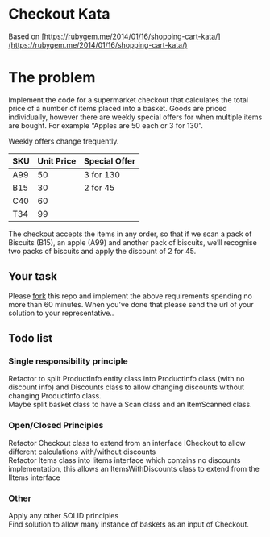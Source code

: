 # Checkout Kata

Based on [https://rubygem.me/2014/01/16/shopping-cart-kata/](https://rubygem.me/2014/01/16/shopping-cart-kata/)


# The problem
Implement the code for a supermarket checkout that calculates the total price of a number of items placed into a basket. Goods are priced individually, however there are weekly special offers for when multiple items are bought. For example “Apples are 50 each or 3 for 130”.

Weekly offers change frequently.


|         SKU    |Unit Price                          |Special Offer
|----------------|-------------------------------|-----------------------------|
|A99|50|3 for 130|
|B15|30|2 for 45|
|C40|60||
|T34|99||




The checkout accepts the items in any order, so that if we scan a pack of Biscuits (B15), an apple (A99) and another pack of biscuits, we’ll recognise two packs of biscuits and apply the discount of 2 for 45.



## Your task

Please [fork](https://help.github.com/en/github/getting-started-with-github/fork-a-repo) this repo and implement the above requirements spending no more than 60 minutes. When you've done that please send the url of your solution to your representative..

## Todo list  
  
### Single responsibility principle  
Refactor to split ProductInfo entity class into ProductInfo class (with no discount info) and Discounts class to allow changing discounts without changing ProductInfo class.  
Maybe split basket class to have a Scan class and an ItemScanned class.  

### Open/Closed Principles  
Refactor Checkout class to extend from an interface ICheckout to allow different calculations with/without discounts  
Refactor Items class into Iitems interface which contains no discounts implementation, this allows an ItemsWithDiscounts class to extend from the IItems interface  

### Other  
Apply any other SOLID principles  
Find solution to allow many instance of baskets as an input of Checkout.
